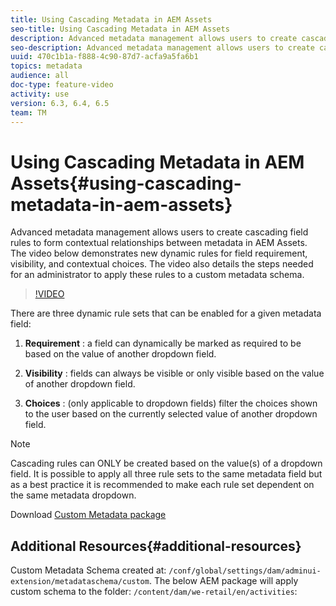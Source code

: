```yaml
---
title: Using Cascading Metadata in AEM Assets
seo-title: Using Cascading Metadata in AEM Assets
description: Advanced metadata management allows users to create cascading field rules to form contextual relationships between metadata in AEM Assets. The video below demonstrates new dynamic rules for field requirement, visibility, and contextual choices. The video also details the steps needed for an administrator to apply these rules to a custom metadata schema.
seo-description: Advanced metadata management allows users to create cascading field rules to form contextual relationships between metadata in AEM Assets. The video below demonstrates new dynamic rules for field requirement, visibility, and contextual choices. The video also details the steps needed for an administrator to apply these rules to a custom metadata schema.
uuid: 470c1b1a-f888-4c90-87d7-acfa9a5fa6b1
topics: metadata 
audience: all
doc-type: feature-video
activity: use
version: 6.3, 6.4, 6.5
team: TM
---
```


# Using Cascading Metadata in AEM Assets{#using-cascading-metadata-in-aem-assets}

Advanced metadata management allows users to create cascading field rules to form contextual relationships between metadata in AEM Assets. The video below demonstrates new dynamic rules for field requirement, visibility, and contextual choices. The video also details the steps needed for an administrator to apply these rules to a custom metadata schema.

>[!VIDEO](https://video.tv.adobe.com/v/20702/?quality=9)

There are three dynamic rule sets that can be enabled for a given metadata field:

1. **Requirement** : a field can dynamically be marked as required to be based on the value of another dropdown field.

2. **Visibility** : fields can always be visible or only visible based on the value of another dropdown field.

3. **Choices** : (only applicable to dropdown fields) filter the choices shown to the user based on the currently selected value of another dropdown field.

>[!NOTE]
>
>Cascading rules can ONLY be created based on the value(s) of a dropdown field. It is possible to apply all three rule sets to the same metadata field but as a best practice it is recommended to make each rule set dependent on the same metadata dropdown.

Download [Custom Metadata package](assets/cascade-metadata-values-001.zip)

## Additional Resources{#additional-resources}

Custom Metadata Schema created at: `/conf/global/settings/dam/adminui-extension/metadataschema/custom`. The below AEM package will apply custom schema to the folder: `/content/dam/we-retail/en/activities`:

